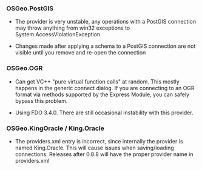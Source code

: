 ### OSGeo.PostGIS ###

  * The provider is very unstable, any operations with a PostGIS connection may throw anything from win32 exceptions to System.AccessViolationException

  * Changes made after applying a schema to a PostGIS connection are not visible until you remove and re-open the connection

### OSGeo.OGR ###

  * Can get VC++ "pure virtual function calls" at random. This mostly happens in the generic connect dialog. If you are connecting to an OGR format via methods supported by the Express Module, you can safely bypass this problem.

  * Using FDO 3.4.0. There are still occasional instability with this provider.

### OSGeo.KingOracle / King.Oracle ###

  * The providers.xml entry is incorrect, since internally the provider is named King.Oracle. This will cause issues when saving/loading connections. Releases after 0.8.8 will have the proper provider name in providers.xml